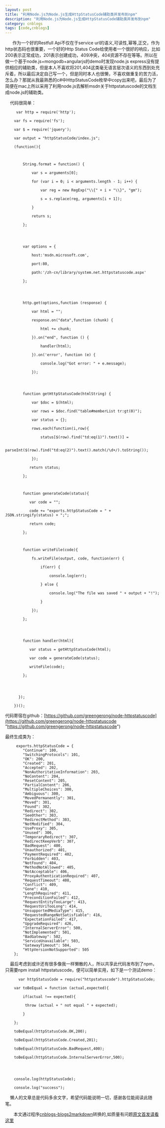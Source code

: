 ```yaml
---
layout: post
title: "利用Node.js为Node.js生成HttpStatusCode辅助类并发布到npm"
description: "利用Node.js为Node.js生成HttpStatusCode辅助类并发布到npm"
category: cnblogs
tags: [code,cnblogs]
---
```

&nbsp;&nbsp;&nbsp;&nbsp;&nbsp; 作为一个好的Restfull Api不仅在于service url的语义,可读性,幂等,正交，作为http状态码也很重要，一个好的Http Status Code给使用者一个很好的响应，比如200表示正常成功，201表示创建成功，409冲突，404资源不存在等等。所以在做一个基于node.js+mongodb+angularjs的demo时发现node.js express没有提供相应的辅助类，但是本人不喜欢将201,404这类毫无语言层次语义的东西到处充斥着，所以最后决定自己写一个，但是同时本人也很懒，不喜欢做重复的苦力活，怎么办？那就从我最熟悉的c#中HttpStatusCode枚举中copy出来吧，最后为了简便在mac上所以采用了利用node.js去解析msdn关于httpstatuscode的文档生成node.js的辅助类。

&nbsp;&nbsp;&nbsp; 代码很简单：

         var http = require('http');

        var fs = require('fs');

        var $ = require('jquery');

        var output = "httpStatusCode/index.js";

        (function(){

            

            String.format = function() {

                var s = arguments[0];

                for (var i = 0; i < arguments.length - 1; i++) {

                    var reg = new RegExp("\\{" + i + "\\}", "gm");

                    s = s.replace(reg, arguments[i + 1]);

                }

                return s;

            };




            var options = {

                host:'msdn.microsoft.com',

                port:80,

                path:'/zh-cn/library/system.net.httpstatuscode.aspx'

            };




            http.get(options,function (response) {

                var html = "";

                response.on("data",function (chunk) {

                    html += chunk;

                }).on("end", function () {

                    handler(html);

                }).on('error', function (e) {

                    console.log("Got error: " + e.message);

                });




            function getHttpStatusCode(htmlString) {

                var $doc = $(html);

                var rows = $doc.find("table#memberList tr:gt(0)");

                var status = {};

                rows.each(function(i,row){

                    status[$(row).find("td:eq(1)").text()] = 

                        parseInt($(row).find("td:eq(2)").text().match(/\d+/).toString());

                });

               return status;

            };

             

            function generateCode(status){

               var code = "";

               code += "exports.httpStatusCode = " + JSON.stringify(status) + ";";

               return code;

            };

            

            function writeFile(code){

                fs.writeFile(output, code, function(err) {

                    if(err) {

                        console.log(err);

                    } else {

                        console.log("The file was saved " + output + "!");

                    }

                }); 

            };




            function handler(html){

               var status = getHttpStatusCode(html);

               var code = generateCode(status);

               writeFile(code);

            };




          });

        })();

代码寄宿在github：[https://github.com/greengerong/node-httpstatuscode](https://github.com/greengerong/node-httpstatuscode "https://github.com/greengerong/node-httpstatuscode")

最终生成类为：

         exports.httpStatusCode = { 
            "Continue": 100, 
            "SwitchingProtocols": 101, 
            "OK": 200, 
            "Created": 201, 
            "Accepted": 202, 
            "NonAuthoritativeInformation": 203, 
            "NoContent": 204, 
            "ResetContent": 205, 
            "PartialContent": 206, 
            "MultipleChoices": 300, 
            "Ambiguous": 300, 
            "MovedPermanently": 301, 
            "Moved": 301, 
            "Found": 302, 
            "Redirect": 302, 
            "SeeOther": 303, 
            "RedirectMethod": 303, 
            "NotModified": 304, 
            "UseProxy": 305, 
            "Unused": 306, 
            "TemporaryRedirect": 307, 
            "RedirectKeepVerb": 307, 
            "BadRequest": 400, 
            "Unauthorized": 401, 
            "PaymentRequired": 402, 
            "Forbidden": 403, 
            "NotFound": 404, 
            "MethodNotAllowed": 405, 
            "NotAcceptable": 406, 
            "ProxyAuthenticationRequired": 407, 
            "RequestTimeout": 408, 
            "Conflict": 409, 
            "Gone": 410, 
            "LengthRequired": 411, 
            "PreconditionFailed": 412, 
            "RequestEntityTooLarge": 413, 
            "RequestUriTooLong": 414, 
            "UnsupportedMediaType": 415, 
            "RequestedRangeNotSatisfiable": 416, 
            "ExpectationFailed": 417, 
            "UpgradeRequired": 426, 
            "InternalServerError": 500, 
            "NotImplemented": 501, 
            "BadGateway": 502, 
            "ServiceUnavailable": 503, 
            "GatewayTimeout": 504, 
            "HttpVersionNotSupported": 505 
        };

&nbsp;&nbsp;&nbsp; 最后考虑到或许还有很多像我一样懒散的人，所以共享此代码发布到了npm，只需要npm install httpstatuscode，便可以简单实用，如下是一个测试demo：

          var httpStatusCode = require("httpstatuscode").httpStatusCode;

        var toBeEqual = function (actual,expected){

            if(actual !== expected){

             throw (actual + " not equal " + expected);

            }

        };

        toBeEqual(httpStatusCode.OK,200);

        toBeEqual(httpStatusCode.Created,201);

        toBeEqual(httpStatusCode.BadRequest,400);

        toBeEqual(httpStatusCode.InternalServerError,500);




        console.log(httpStatusCode);

        console.log("success");

&nbsp;&nbsp;&nbsp; 懒人的文章总是代码多余文字，希望代码能说明一切，感谢各位能阅读此随笔。

&nbsp;&nbsp;&nbsp;&nbsp;&nbsp;&nbsp;&nbsp;本文通过程序[cnblogs-blogs2markdown](https://github.com/greengerong/cnblogs-blogs2markdown "cnblogs-blogs2markdown")转换的,如质量有问题[原文首发请看这里](http://www.cnblogs.com/whitewolf/archive/2013/04/09/3009205.html "原文首发")